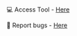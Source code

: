 💻 Access Tool - [Here](https://orbitercc.netlify.app) </br>

🐞 Report bugs - [Here](https://twitter.com/0xAmank)
